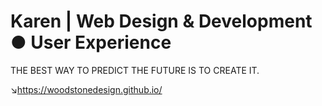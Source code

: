 # Karen | Web Design & Development ● User Experience
THE BEST WAY TO PREDICT THE FUTURE IS TO CREATE IT.

↘https://woodstonedesign.github.io/
